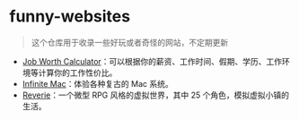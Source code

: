 # funny-websites

> 这个仓库用于收录一些好玩或者奇怪的网站，不定期更新

* [Job Worth Calculator](https://worthjob.zippland.com/)：可以根据你的薪资、工作时间、假期、学历、工作环境等计算你的工作性价比。
* [Infinite Mac](https://infinitemac.org/)：体验各种复古的 Mac 系统。
* [Reverie](https://reverie.herokuapp.com/arXiv_Demo/)：一个微型 RPG 风格的虚拟世界，其中 25 个角色，模拟虚拟小镇的生活。
